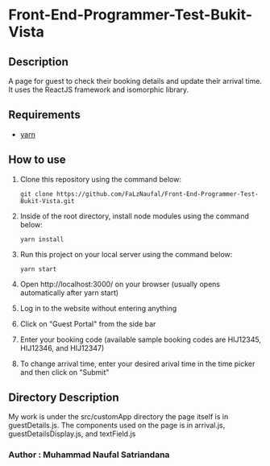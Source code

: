 # Front-End-Programmer-Test-Bukit-Vista

## Description
A page for guest to check their booking details and update their arrival time. It uses the ReactJS framework and isomorphic library.

## Requirements
- [yarn](https://classic.yarnpkg.com/lang/en/docs/install/)

## How to use
1. Clone this repository using the command below:
   
    ```
    git clone https://github.com/FaLzNaufal/Front-End-Programmer-Test-Bukit-Vista.git
    ```
2. Inside of the root directory, install node modules using the command below:
    ```
    yarn install
    ```
3. Run this project on your local server using the command below:
    ```
    yarn start
    ```
4. Open http://localhost:3000/ on your browser (usually opens automatically after yarn start)
5. Log in to the website without entering anything
6. Click on "Guest Portal" from the side bar
7. Enter your booking code (available sample booking codes are HIJ12345, HIJ12346, and HIJ12347)
8. To change arrival time, enter your desired arival time in the time picker and then click on "Submit"

## Directory Description
My work is under the src/customApp directory the page itself is in guestDetails.js. The components used on the page is in arrival.js, guestDetailsDisplay.js, and textField.js

### Author : Muhammad Naufal Satriandana
